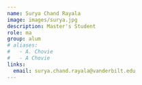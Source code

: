 ```yaml
---
name: Surya Chand Rayala
image: images/surya.jpg
description: Master's Student
role: ma
group: alum
# aliases:
#   - A. Chovie
#   - A Chovie
links:
  email: surya.chand.rayala@vanderbilt.edu
---
```

